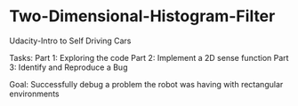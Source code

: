 # Two-Dimensional-Histogram-Filter
Udacity-Intro to Self Driving Cars

Tasks:
Part 1: Exploring the code
Part 2: Implement a 2D sense function
Part 3: Identify and Reproduce a Bug

Goal: Successfully debug a problem the robot was having with rectangular environments
